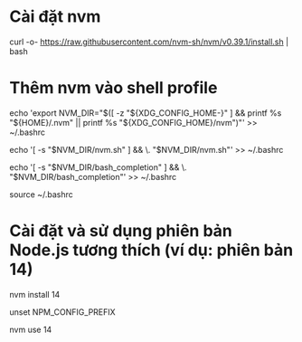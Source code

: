 # Cài đặt nvm
curl -o- https://raw.githubusercontent.com/nvm-sh/nvm/v0.39.1/install.sh | bash

# Thêm nvm vào shell profile
echo 'export NVM_DIR="$([ -z "${XDG_CONFIG_HOME-}" ] && printf %s "${HOME}/.nvm" || printf %s "${XDG_CONFIG_HOME}/nvm")"' >> ~/.bashrc

echo '[ -s "$NVM_DIR/nvm.sh" ] && \. "$NVM_DIR/nvm.sh"' >> ~/.bashrc

echo '[ -s "$NVM_DIR/bash_completion" ] && \. "$NVM_DIR/bash_completion"' >> ~/.bashrc

source ~/.bashrc

# Cài đặt và sử dụng phiên bản Node.js tương thích (ví dụ: phiên bản 14)
nvm install 14

unset NPM_CONFIG_PREFIX

nvm use 14
